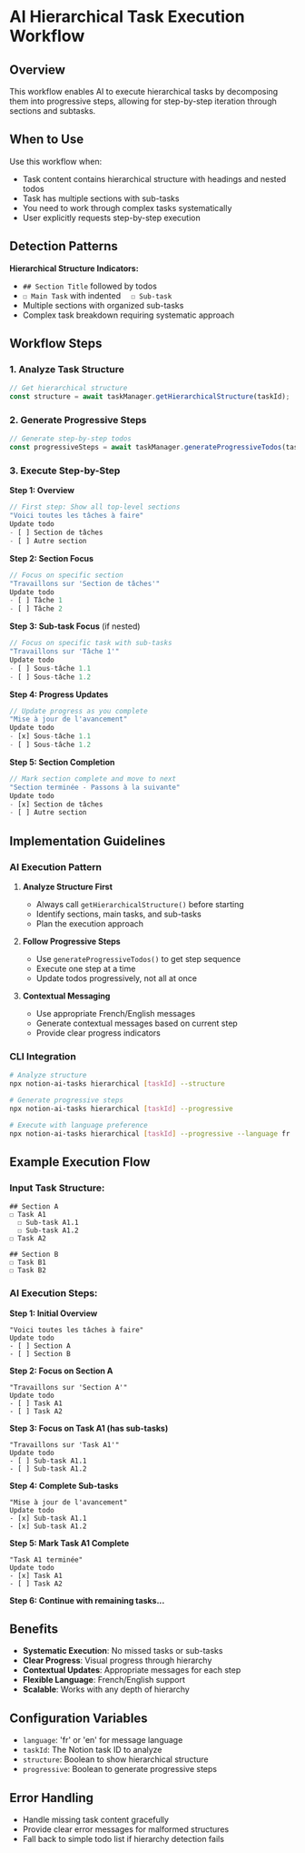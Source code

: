 # AI Hierarchical Task Execution Workflow

## Overview
This workflow enables AI to execute hierarchical tasks by decomposing them into progressive steps, allowing for step-by-step iteration through sections and subtasks.

## When to Use
Use this workflow when:
- Task content contains hierarchical structure with headings and nested todos
- Task has multiple sections with sub-tasks
- You need to work through complex tasks systematically
- User explicitly requests step-by-step execution

## Detection Patterns
**Hierarchical Structure Indicators:**
- `## Section Title` followed by todos
- `☐ Main Task` with indented `  ☐ Sub-task`
- Multiple sections with organized sub-tasks
- Complex task breakdown requiring systematic approach

## Workflow Steps

### 1. Analyze Task Structure
```javascript
// Get hierarchical structure
const structure = await taskManager.getHierarchicalStructure(taskId);
```

### 2. Generate Progressive Steps
```javascript
// Generate step-by-step todos
const progressiveSteps = await taskManager.generateProgressiveTodos(taskId, language);
```

### 3. Execute Step-by-Step

**Step 1: Overview**
```javascript
// First step: Show all top-level sections
"Voici toutes les tâches à faire"
Update todo
- [ ] Section de tâches
- [ ] Autre section
```

**Step 2: Section Focus**
```javascript
// Focus on specific section
"Travaillons sur 'Section de tâches'"
Update todo
- [ ] Tâche 1
- [ ] Tâche 2
```

**Step 3: Sub-task Focus** (if nested)
```javascript
// Focus on specific task with sub-tasks
"Travaillons sur 'Tâche 1'"
Update todo
- [ ] Sous-tâche 1.1
- [ ] Sous-tâche 1.2
```

**Step 4: Progress Updates**
```javascript
// Update progress as you complete
"Mise à jour de l'avancement"
Update todo
- [x] Sous-tâche 1.1
- [ ] Sous-tâche 1.2
```

**Step 5: Section Completion**
```javascript
// Mark section complete and move to next
"Section terminée - Passons à la suivante"
Update todo
- [x] Section de tâches
- [ ] Autre section
```

## Implementation Guidelines

### AI Execution Pattern
1. **Analyze Structure First**
   - Always call `getHierarchicalStructure()` before starting
   - Identify sections, main tasks, and sub-tasks
   - Plan the execution approach

2. **Follow Progressive Steps**
   - Use `generateProgressiveTodos()` to get step sequence
   - Execute one step at a time
   - Update todos progressively, not all at once

3. **Contextual Messaging**
   - Use appropriate French/English messages
   - Generate contextual messages based on current step
   - Provide clear progress indicators

### CLI Integration
```bash
# Analyze structure
npx notion-ai-tasks hierarchical [taskId] --structure

# Generate progressive steps
npx notion-ai-tasks hierarchical [taskId] --progressive

# Execute with language preference
npx notion-ai-tasks hierarchical [taskId] --progressive --language fr
```

## Example Execution Flow

### Input Task Structure:
```
## Section A
☐ Task A1
  ☐ Sub-task A1.1
  ☐ Sub-task A1.2
☐ Task A2

## Section B
☐ Task B1
☐ Task B2
```

### AI Execution Steps:

**Step 1: Initial Overview**
```
"Voici toutes les tâches à faire"
Update todo
- [ ] Section A
- [ ] Section B
```

**Step 2: Focus on Section A**
```
"Travaillons sur 'Section A'"
Update todo
- [ ] Task A1
- [ ] Task A2
```

**Step 3: Focus on Task A1 (has sub-tasks)**
```
"Travaillons sur 'Task A1'"
Update todo
- [ ] Sub-task A1.1
- [ ] Sub-task A1.2
```

**Step 4: Complete Sub-tasks**
```
"Mise à jour de l'avancement"
Update todo
- [x] Sub-task A1.1
- [x] Sub-task A1.2
```

**Step 5: Mark Task A1 Complete**
```
"Task A1 terminée"
Update todo
- [x] Task A1
- [ ] Task A2
```

**Step 6: Continue with remaining tasks...**

## Benefits
- **Systematic Execution**: No missed tasks or sub-tasks
- **Clear Progress**: Visual progress through hierarchy
- **Contextual Updates**: Appropriate messages for each step
- **Flexible Language**: French/English support
- **Scalable**: Works with any depth of hierarchy

## Configuration Variables
- `language`: 'fr' or 'en' for message language
- `taskId`: The Notion task ID to analyze
- `structure`: Boolean to show hierarchical structure
- `progressive`: Boolean to generate progressive steps

## Error Handling
- Handle missing task content gracefully
- Provide clear error messages for malformed structures
- Fall back to simple todo list if hierarchy detection fails